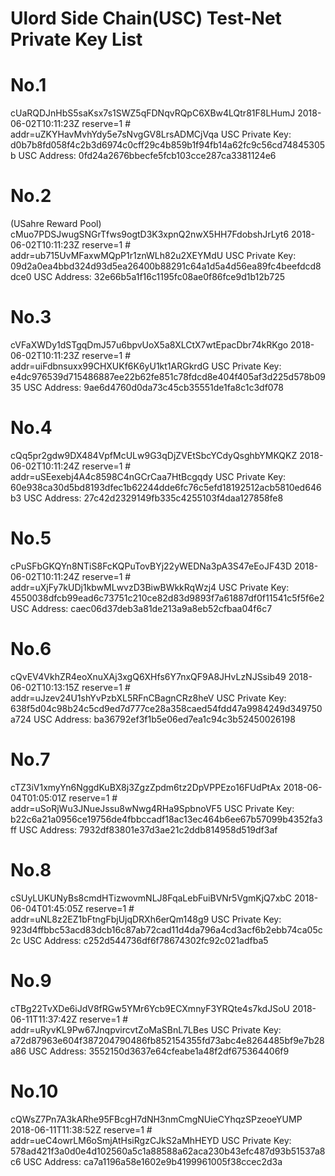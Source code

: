 # Ulord Side Chain(USC) Test-Net Private Key List

# No.1
cUaRQDJnHbS5saKsx7s1SWZ5qFDNqvRQpC6XBw4LQtr81F8LHumJ 2018-06-02T10:11:23Z reserve=1 # addr=uZKYHavMvhYdy5e7sNvgGV8LrsADMCjVqa
USC Private Key: d0b7b8fd058f4c2b3d6974c0cff29c4b859b1f94fb14a62fc9c56cd74845305b
USC Address: 0fd24a2676bbecfe5fcb103cce287ca3381124e6

# No.2
(USahre Reward Pool)
cMuo7PDSJwugSNGrTfws9ogtD3K3xpnQ2nwX5HH7FdobshJrLyt6 2018-06-02T10:11:23Z reserve=1 # addr=ub715UvMFaxwMQpP1r1znWLh82u2XEYMdU
USC Private Key: 09d2a0ea4bbd324d93d5ea26400b88291c64a1d5a4d56ea89fc4beefdcd8dce0
USC Address: 32e66b5a1f16c1195fc08ae0f86fce9d1b12b725


# No.3
cVFaXWDy1dSTgqDmJ57u6bpvUoX5a8XLCtX7wtEpacDbr74kRKgo 2018-06-02T10:11:23Z reserve=1 # addr=uiFdbnsuxx99CHXUKf6K6yU1kt1ARGkrdG
USC Private Key: e4dc976539d715486887ee22b62fe851c78fdcd8e404f405af3d225d578b0935
USC Address: 9ae6d4760d0da73c45cb35551de1fa8c1c3df078

# No.4
cQq5pr2gdw9DX484VpfMcULw9G3qDjZVEtSbcYCdyQsghbYMKQKZ 2018-06-02T10:11:24Z reserve=1 # addr=uSEexebj4A4c8598C4nGCrCaa7HtBcgqdy
USC Private Key: 60e938ca30d5bd8193dfec1b62244dde6fc76c5efd18192512acb5810ed646b3
USC Address: 27c42d2329149fb335c4255103f4daa127858fe8

# No.5
cPuSFbGKQYn8NTiS8FcKQPuTovBYj22yWEDNa3pA3S47eEoJF43D 2018-06-02T10:11:24Z reserve=1 # addr=uXjFy7kUDj1kbwMLwvzD3BiwBWkkRqWzj4
USC Private Key: 4550038dfcb99ead6c73751c210ce82d83d9893f7a61887df0f11541c5f5f6e2
USC Address: caec06d37deb3a81de213a9a8eb52cfbaa04f6c7

# No.6
cQvEV4VkhZR4eoXnuXAj3xgQ6XHfs6Y7nxQF9A8JHvLzNJSsib49 2018-06-02T10:13:15Z reserve=1 # addr=uJzev24U1shYvPzbXL5RFnCBagnCRz8heV
USC Private Key: 638f5d04c98b24c5cd9ed7d777ce28a358caed54fdd47a9984249d349750a724
USC Address: ba36792ef3f1b5e06ed7ea1c94c3b52450026198

# No.7
cTZ3iV1xmyYn6NggdKuBX8j3ZgzZpdm6tz2DpVPPEzo16FUdPtAx 2018-06-04T01:05:01Z reserve=1 # addr=uSoRjWu3JNueJssu8wNwg4RHa9SpbnoVF5
USC Private Key: b22c6a21a0956ce19756de4fbbccadf18ac13ec464b6ee67b57099b4352fa3ff
USC Address: 7932df83801e37d3ae21c2ddb814958d519df3af


# No.8
cSUyLUKUNyBs8cmdHTizwovmNLJ8FqaLebFuiBVNr5VgmKjQ7xbC 2018-06-04T01:45:05Z reserve=1 # addr=uNL8z2EZ1bFtngFbjUjqDRXh6erQm148g9
USC Private Key: 923d4ffbbc53acd83dcb16c87ab72cad11d4da796a4cd3acf6b2ebb74ca05c2c
USC Address: c252d544736df6f78674302fc92c021adfba5

# No.9
cTBg22TvXDe6iJdV8fRGw5YMr6Ycb9ECXmnyF3YRQte4s7kdJSoU 2018-06-11T11:37:42Z reserve=1 # addr=uRyvKL9Pw67JnqpvircvtZoMaSBnL7LBes
USC Private Key: a72d87963e604f387204790486fb852154355fd73abc4e8264485bf9e7b28a86
USC Address: 3552150d3637e64cfeabe1a48f2df675364406f9

# No.10
cQWsZ7Pn7A3kARhe95FBcgH7dNH3nmCmgNUieCYhqzSPzeoeYUMP 2018-06-11T11:38:52Z reserve=1 # addr=ueC4owrLM6oSmjAtHsiRgzCJkS2aMhHEYD
USC Private Key: 578ad421f3a0d0e4d102560a5c1a88588a62aca230b43efc487d93b51537a8c6
USC Address: ca7a1196a58e1602e9b4199961005f38ccec2d3a


